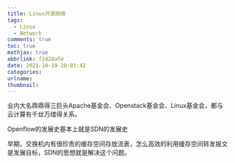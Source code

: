```yaml
---
title: Linux开源网络
tags:
  - Linux
  - Network
comments: true
toc: true
mathjax: true
abbrlink: f2428afe
date: 2021-10-19 20:01:42
categories:
urlname:
thumbnail:
---
```


业内大名鼎鼎得三巨头Apache基金会、Openstack基金会、Linux基金会，都与云计算有千丝万缕得关系。

Openflow的发展史基本上就是SDN的发展史

早期，交换机内有很珍贵的缓存空间存放流表，怎么高效的利用缓存空间转发报文是发展目标，SDN的思想就是解决这个问题。



